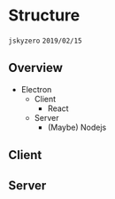 # Structure
`jskyzero` `2019/02/15`


## Overview

+ Electron
  + Client
    + React
  + Server
    + (Maybe) Nodejs


## Client


## Server
